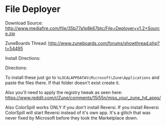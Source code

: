 # File Deployer

Download Source: http://www.mediafire.com/file/35b77a1p8k67btc/File+Deployer+v1.2+Source.zip

ZuneBoards Thread: http://www.zuneboards.com/forums/showthread.php?t=54495

Install Directions:

Directions:

To install these just go to `%LOCALAPPDATA%\Microsoft\Zune\Applications` and paste the files there. If that folder doesn't exist create it.

Also you'll need to apply the registry tweak as seen here: https://www.reddit.com/r/Zune/comments/15i55n/miss_your_zune_hd_apps/

Also ColorSpill works ONLY if you don't install Reversi. If you install Reversi ColorSpill will start Reversi instead of it's own app. It's a glitch that was never fixed by Microsoft before they took the Marketplace down.
